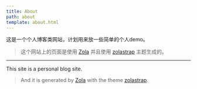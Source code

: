```yaml
---
title: About
path: about
template: about.html
---
```


这是一个个人博客类网站，计划用来放一些简单的个人demo。

> 这个网站上的页面是使用 [Zola](https://www.getzola.org/) 并且使用 [zolastrap](https://github.com/marcodpt/zolastrap) 主题生成的。

---

This site is a personal blog site.

> And it is generated by [Zola](https://www.getzola.org/) with the theme [zolastrap](https://github.com/marcodpt/zolastrap).
